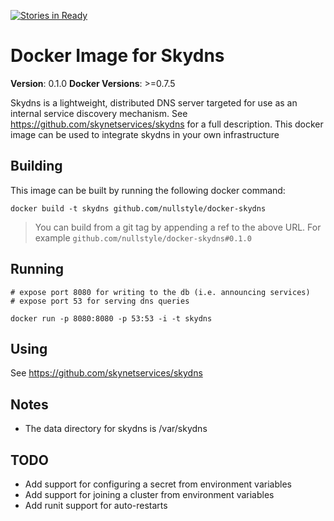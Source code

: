 [![Stories in Ready](https://badge.waffle.io/nullstyle/docker-skydns.png?label=ready)](https://waffle.io/nullstyle/docker-skydns)

# Docker Image for Skydns
**Version**: 0.1.0
**Docker Versions**: >=0.7.5

Skydns is a lightweight, distributed DNS server targeted for use as an internal service discovery mechanism.  See https://github.com/skynetservices/skydns for a full description.  This docker image can be used to integrate skydns in your own infrastructure 

## Building

This image can be built by running the following docker command:

```
docker build -t skydns github.com/nullstyle/docker-skydns
```

> You can build from a git tag by appending a ref to the above URL.
> For example `github.com/nullstyle/docker-skydns#0.1.0`

## Running

```
# expose port 8080 for writing to the db (i.e. announcing services)
# expose port 53 for serving dns queries

docker run -p 8080:8080 -p 53:53 -i -t skydns
```

## Using

See https://github.com/skynetservices/skydns

## Notes

- The data directory for skydns is /var/skydns

## TODO

- Add support for configuring a secret from environment variables
- Add support for joining a cluster from environment variables
- Add runit support for auto-restarts